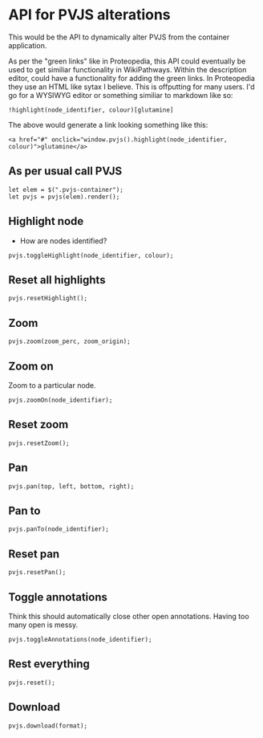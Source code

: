 # API for PVJS alterations
This would be the API to dynamically alter PVJS from the container application.

As per the "green links" like in Proteopedia, this API could eventually be used to get similiar functionality in WikiPathways. Within the description editor, could have a functionality for adding the green links. In Proteopedia they use an HTML like sytax I believe. This is offputting for many users. I'd go for a WYSIWYG editor or something similiar to markdown like so:

```
!highlight(node_identifier, colour)[glutamine]
```

The above would generate a link looking something like this:
```
<a href="#" onclick="window.pvjs().highlight(node_identifier, colour)">glutamine</a>
```

## As per usual call PVJS
```
let elem = $(".pvjs-container");
let pvjs = pvjs(elem).render();
```

## Highlight node
- How are nodes identified?

```
pvjs.toggleHighlight(node_identifier, colour);
```

## Reset all highlights
```
pvjs.resetHighlight();
```

## Zoom

```
pvjs.zoom(zoom_perc, zoom_origin);
```

## Zoom on
Zoom to a particular node.
```
pvjs.zoomOn(node_identifier);
```

## Reset zoom
```
pvjs.resetZoom();
```

## Pan

```
pvjs.pan(top, left, bottom, right);
```

## Pan to
```
pvjs.panTo(node_identifier);
```

## Reset pan
```
pvjs.resetPan();
```

## Toggle annotations
Think this should automatically close other open annotations. Having too many open is messy.

```
pvjs.toggleAnnotations(node_identifier);
```

## Rest everything
```
pvjs.reset();
```



## Download
```
pvjs.download(format);
```
